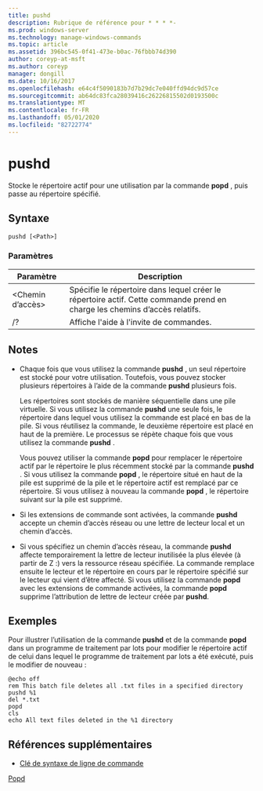 ```yaml
---
title: pushd
description: Rubrique de référence pour * * * *-
ms.prod: windows-server
ms.technology: manage-windows-commands
ms.topic: article
ms.assetid: 396bc545-0f41-473e-b0ac-76fbbb74d390
author: coreyp-at-msft
ms.author: coreyp
manager: dongill
ms.date: 10/16/2017
ms.openlocfilehash: e64c4f5090183b7d7b29dc7e040ffd94dc9d57ce
ms.sourcegitcommit: ab64dc83fca28039416c26226815502d0193500c
ms.translationtype: MT
ms.contentlocale: fr-FR
ms.lasthandoff: 05/01/2020
ms.locfileid: "82722774"
---
```

# <a name="pushd"></a>pushd



Stocke le répertoire actif pour une utilisation par la commande **popd** , puis passe au répertoire spécifié.



## <a name="syntax"></a>Syntaxe

```
pushd [<Path>]
```

### <a name="parameters"></a>Paramètres

|Paramètre|Description|
|---------|-----------|
|\<Chemin d’accès>|Spécifie le répertoire dans lequel créer le répertoire actif. Cette commande prend en charge les chemins d’accès relatifs.|
|/?|Affiche l'aide à l'invite de commandes.|

## <a name="remarks"></a>Notes 

-   Chaque fois que vous utilisez la commande **pushd** , un seul répertoire est stocké pour votre utilisation. Toutefois, vous pouvez stocker plusieurs répertoires à l’aide de la commande **pushd** plusieurs fois.

    Les répertoires sont stockés de manière séquentielle dans une pile virtuelle. Si vous utilisez la commande **pushd** une seule fois, le répertoire dans lequel vous utilisez la commande est placé en bas de la pile. Si vous réutilisez la commande, le deuxième répertoire est placé en haut de la première. Le processus se répète chaque fois que vous utilisez la commande **pushd** .

    Vous pouvez utiliser la commande **popd** pour remplacer le répertoire actif par le répertoire le plus récemment stocké par la commande **pushd** . Si vous utilisez la commande **popd** , le répertoire situé en haut de la pile est supprimé de la pile et le répertoire actif est remplacé par ce répertoire. Si vous utilisez à nouveau la commande **popd** , le répertoire suivant sur la pile est supprimé.
-   Si les extensions de commande sont activées, la commande **pushd** accepte un chemin d’accès réseau ou une lettre de lecteur local et un chemin d’accès.
-   Si vous spécifiez un chemin d’accès réseau, la commande **pushd** affecte temporairement la lettre de lecteur inutilisée la plus élevée (à partir de Z :) vers la ressource réseau spécifiée. La commande remplace ensuite le lecteur et le répertoire en cours par le répertoire spécifié sur le lecteur qui vient d’être affecté. Si vous utilisez la commande **popd** avec les extensions de commande activées, la commande **popd** supprime l’attribution de lettre de lecteur créée par **pushd**.

## <a name="examples"></a>Exemples

Pour illustrer l’utilisation de la commande **pushd** et de la commande **popd** dans un programme de traitement par lots pour modifier le répertoire actif de celui dans lequel le programme de traitement par lots a été exécuté, puis le modifier de nouveau :
```
@echo off
rem This batch file deletes all .txt files in a specified directory
pushd %1
del *.txt
popd
cls
echo All text files deleted in the %1 directory
```

## <a name="additional-references"></a>Références supplémentaires

- [Clé de syntaxe de ligne de commande](command-line-syntax-key.md)

[Popd](popd.md)